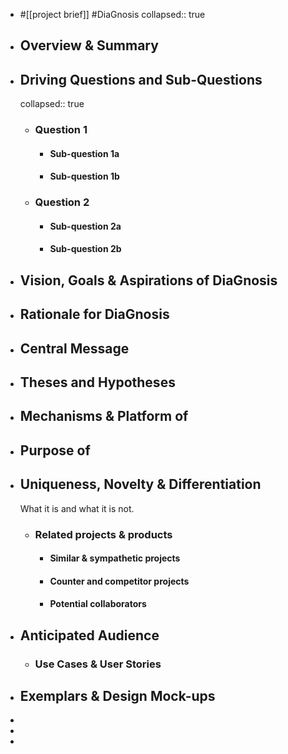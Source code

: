 - #[[project brief]] #DiaGnosis
  collapsed:: true
- ## Overview & Summary
- ## Driving Questions and Sub-Questions
  collapsed:: true
	- ### Question 1
		- #### Sub-question 1a
		- #### Sub-question 1b
	- ### Question 2
		- #### Sub-question 2a
		- #### Sub-question 2b
- ## Vision, Goals & Aspirations of DiaGnosis
- ## Rationale for DiaGnosis
- ## Central Message
- ## Theses and Hypotheses
- ## Mechanisms & Platform of
- ## Purpose of
- ## Uniqueness, Novelty & Differentiation
  What it is and what it is not.
	- ### Related projects & products
		- #### Similar & sympathetic projects
		- #### Counter and competitor projects
		- #### Potential collaborators
- ## Anticipated Audience
	- ### Use Cases & User Stories
- ## Exemplars & Design Mock-ups
-
-
-